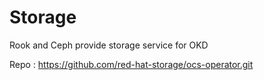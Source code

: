 # Storage

<!--- cSpell:ignore Ceph -->

Rook and Ceph provide storage service for OKD

Repo : https://github.com/red-hat-storage/ocs-operator.git
